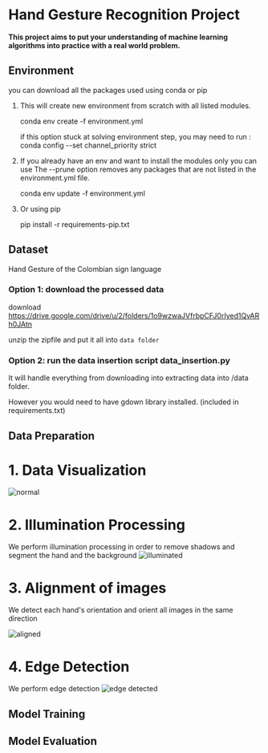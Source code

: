 # Hand Gesture Recognition Project

**This project aims to put your understanding of machine learning algorithms into practice
with a real world problem.**
## Environment

you can download all the packages used using conda or pip
1. This will create new environment from scratch with all listed modules.

    conda env create -f environment.yml

    if this option stuck at solving environment step, you may need to run : conda config --set channel_priority strict

2. If you already have an env and want to install the modules only you can use
The --prune option removes any packages that are not listed in the environment.yml file.

    conda env update -f environment.yml

3. Or using pip
    
    pip install -r requirements-pip.txt


## Dataset
Hand Gesture of the Colombian sign language

### Option 1: download the processed data

download https://drive.google.com/drive/u/2/folders/1o9wzwaJVfrbpCFJ0rIyed1QvARh0JAtn

unzip the zipfile and put it all into `data folder`

### Option 2: run the data insertion script data_insertion.py

It will handle everything from downloading into extracting data into /data folder.

However you would need to have gdown library installed. (included in requirements.txt)

## Data Preparation
# 1. Data Visualization
![normal](https://github.com/Nader-Youhanna/Hand-Gesture-Recognition/assets/62957935/ef1b38ea-0060-4efd-93ba-0f5edb6d6e35)

# 2. Illumination Processing
We perform illumination processing in order to remove shadows and segment the hand and the background
![illuminated](https://github.com/Nader-Youhanna/Hand-Gesture-Recognition/assets/62957935/d64ac791-5a82-4e71-84de-258756b4d6ee)

# 3. Alignment of images
We detect each hand's orientation and orient all images in the same direction

![aligned](https://github.com/Nader-Youhanna/Hand-Gesture-Recognition/assets/62957935/d709fcd1-a0bc-4b41-9e3d-92e304cb51a5)

# 4. Edge Detection
We perform edge detection
![edge detected](https://github.com/Nader-Youhanna/Hand-Gesture-Recognition/assets/62957935/64aaecc7-ae7d-4079-9e73-f506ba9191c9)

## Model Training
## Model Evaluation
